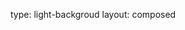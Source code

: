 type: light-backgroud
layout: composed

<!--
section: 25 November 2025


We will publish event announcements here.
Stay tuned and follow us on X (formerly known as Twitter): <a href="https://twitter.com/djangoconeurope" class="pages-links">@DjangoConEurope</a>!
-->
